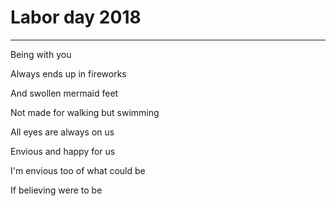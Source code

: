 # Labor day 2018
---

Being with you 

Always ends up in fireworks 

And swollen mermaid feet

Not made for walking but swimming 



All eyes are always on us

Envious and happy for us

I'm envious too of what could be

If believing were to be

